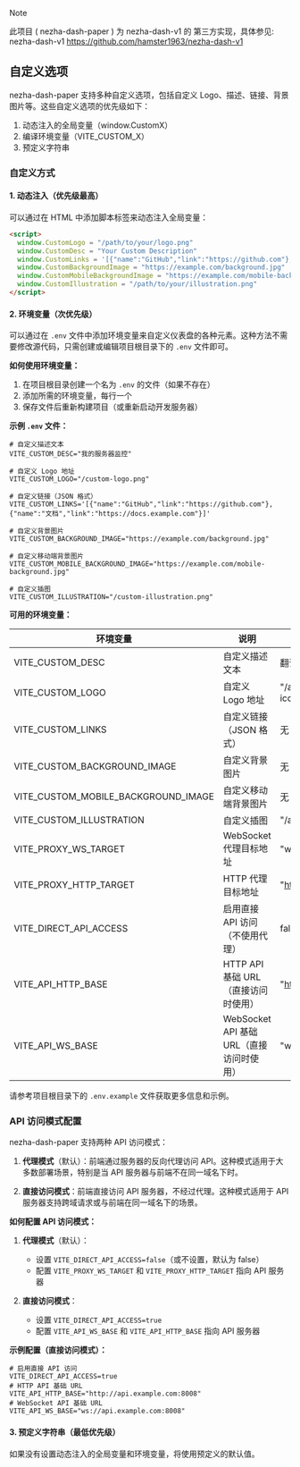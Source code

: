> [!NOTE]
> 此项目 ( nezha-dash-paper ) 为 nezha-dash-v1 的 第三方实现，具体参见: nezha-dash-v1
> https://github.com/hamster1963/nezha-dash-v1

## 自定义选项

nezha-dash-paper 支持多种自定义选项，包括自定义 Logo、描述、链接、背景图片等。这些自定义选项的优先级如下：

1. 动态注入的全局变量（window.CustomX）
2. 编译环境变量（VITE_CUSTOM_X）
3. 预定义字符串

### 自定义方式

#### 1. 动态注入（优先级最高）

可以通过在 HTML 中添加脚本标签来动态注入全局变量：

```html
<script>
  window.CustomLogo = "/path/to/your/logo.png"
  window.CustomDesc = "Your Custom Description"
  window.CustomLinks = '[{"name":"GitHub","link":"https://github.com"},{"name":"Docs","link":"https://docs.example.com"}]'
  window.CustomBackgroundImage = "https://example.com/background.jpg"
  window.CustomMobileBackgroundImage = "https://example.com/mobile-background.jpg"
  window.CustomIllustration = "/path/to/your/illustration.png"
</script>
```

#### 2. 环境变量（次优先级）

可以通过在 `.env` 文件中添加环境变量来自定义仪表盘的各种元素。这种方法不需要修改源代码，只需创建或编辑项目根目录下的 `.env` 文件即可。

**如何使用环境变量：**

1. 在项目根目录创建一个名为 `.env` 的文件（如果不存在）
2. 添加所需的环境变量，每行一个
3. 保存文件后重新构建项目（或重新启动开发服务器）

**示例 `.env` 文件：**

```
# 自定义描述文本
VITE_CUSTOM_DESC="我的服务器监控"

# 自定义 Logo 地址
VITE_CUSTOM_LOGO="/custom-logo.png"

# 自定义链接（JSON 格式）
VITE_CUSTOM_LINKS='[{"name":"GitHub","link":"https://github.com"},{"name":"文档","link":"https://docs.example.com"}]'

# 自定义背景图片
VITE_CUSTOM_BACKGROUND_IMAGE="https://example.com/background.jpg"

# 自定义移动端背景图片
VITE_CUSTOM_MOBILE_BACKGROUND_IMAGE="https://example.com/mobile-background.jpg"

# 自定义插图
VITE_CUSTOM_ILLUSTRATION="/custom-illustration.png"
```

**可用的环境变量：**

| 环境变量                            | 说明                                | 默认值                  |
| ----------------------------------- | ----------------------------------- | ----------------------- |
| VITE_CUSTOM_DESC                    | 自定义描述文本                      | 翻译键 "nezha"          |
| VITE_CUSTOM_LOGO                    | 自定义 Logo 地址                    | "/apple-touch-icon.png" |
| VITE_CUSTOM_LINKS                   | 自定义链接（JSON 格式）             | 无                      |
| VITE_CUSTOM_BACKGROUND_IMAGE        | 自定义背景图片                      | 无                      |
| VITE_CUSTOM_MOBILE_BACKGROUND_IMAGE | 自定义移动端背景图片                | 无                      |
| VITE_CUSTOM_ILLUSTRATION            | 自定义插图                          | "/animated-man.webp"    |
| VITE_PROXY_WS_TARGET                | WebSocket 代理目标地址              | "ws://127.0.0.1:8008"   |
| VITE_PROXY_HTTP_TARGET              | HTTP 代理目标地址                   | "http://127.0.0.1:8008" |
| VITE_DIRECT_API_ACCESS              | 启用直接 API 访问（不使用代理）     | false                   |
| VITE_API_HTTP_BASE                  | HTTP API 基础 URL（直接访问时使用） | "http://127.0.0.1:8008" |
| VITE_API_WS_BASE                    | WebSocket API 基础 URL（直接访问时使用） | "ws://127.0.0.1:8008" |

请参考项目根目录下的 `.env.example` 文件获取更多信息和示例。

### API 访问模式配置

nezha-dash-paper 支持两种 API 访问模式：

1. **代理模式**（默认）：前端通过服务器的反向代理访问 API。这种模式适用于大多数部署场景，特别是当 API 服务器与前端不在同一域名下时。

2. **直接访问模式**：前端直接访问 API 服务器，不经过代理。这种模式适用于 API 服务器支持跨域请求或与前端在同一域名下的场景。

**如何配置 API 访问模式：**

1. **代理模式**（默认）：
   - 设置 `VITE_DIRECT_API_ACCESS=false`（或不设置，默认为 false）
   - 配置 `VITE_PROXY_WS_TARGET` 和 `VITE_PROXY_HTTP_TARGET` 指向 API 服务器

2. **直接访问模式**：
   - 设置 `VITE_DIRECT_API_ACCESS=true`
   - 配置 `VITE_API_WS_BASE` 和 `VITE_API_HTTP_BASE` 指向 API 服务器

**示例配置（直接访问模式）：**

```
# 启用直接 API 访问
VITE_DIRECT_API_ACCESS=true
# HTTP API 基础 URL
VITE_API_HTTP_BASE="http://api.example.com:8008"
# WebSocket API 基础 URL
VITE_API_WS_BASE="ws://api.example.com:8008"
```

#### 3. 预定义字符串（最低优先级）

如果没有设置动态注入的全局变量和环境变量，将使用预定义的默认值。
